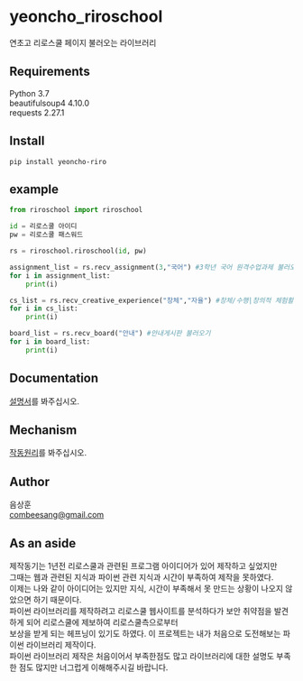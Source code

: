 # yeoncho_riroschool
연초고 리로스쿨 페이지 불러오는 라이브러리 

## Requirements
Python 3.7  
beautifulsoup4 4.10.0  
requests 2.27.1

## Install
```
pip install yeoncho-riro
```
## example
```python
from riroschool import riroschool

id = 리로스쿨 아이디
pw = 리로스쿨 패스워드

rs = riroschool.riroschool(id, pw)

assignment_list = rs.recv_assignment(3,"국어") #3학년 국어 원격수업과제 불러오기
for i in assignment_list:
    print(i)

cs_list = rs.recv_creative_experience("창체","자율") #창체/수행|창의적 체험활동|자율활동 불러오기
for i in cs_list:
    print(i)

board_list = rs.recv_board("안내") #안내게시판 불러오기
for i in board_list:
    print(i)
```
## Documentation
[설명서](https://github.com/bamcasa/yeoncho_riroschool/blob/main/Document.md)를 봐주십시오.

## Mechanism
[작동원리](https://github.com/bamcasa/yeoncho_riroschool/blob/main/Mechanism.md)를 봐주십시오.

## Author
음상훈  
combeesang@gmail.com

## As an aside
제작동기는 1년전 리로스쿨과 관련된 프로그램 아이디어가 있어 제작하고 싶었지만  
그때는 웹과 관련된 지식과 파이썬 관련 지식과 시간이 부족하여 제작을 못하였다.  
이제는 나와 같이 아이디어는 있지만 지식, 시간이 부족해서 못 만드는 상황이 나오지 않았으면 하기 때문이다.  
파이썬 라이브러리를 제작하려고 리로스쿨 웹사이트를 분석하다가 보안 취약점을 발견하게 되어 리로스쿨에 제보하여 리로스쿨측으로부터  
보상을 받게 되는 헤프닝이 있기도 하였다.
이 프로젝트는 내가 처음으로 도전해보는 파이썬 라이브러리 제작이다.  
파이썬 라이브러리 제작은 처음이어서 부족한점도 많고 라이브러리에 대한 설명도 부족한 점도 많지만 너그럽게 이해해주시길 바랍니다.
